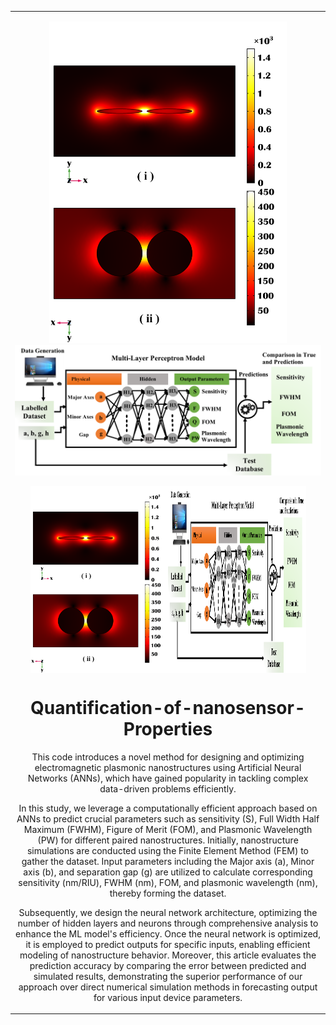 <table align="center">
<tr><td align="center" width="10000">

<img src = "./Fig1b.png" width = "380"> <img src = "./Fig2.png" width = "680">

<div style="display: flex; justify-content: center;">
    <img src="./Fig1b.png" alt="Image 1" style="width: 45%;">
    <img src="./Fig2.png" alt="Image 2" style="width: 45%;">
</div>
  
# <strong> Quantification-of-nanosensor-Properties </strong>
This code introduces a novel method for designing and optimizing electromagnetic plasmonic nanostructures using Artificial Neural Networks (ANNs), which have gained popularity in tackling complex data-driven problems efficiently. 

In this study, we leverage a computationally efficient approach based on ANNs to predict crucial parameters such as sensitivity (S), Full Width Half Maximum (FWHM), Figure of Merit (FOM), and Plasmonic Wavelength (PW) for different paired nanostructures. Initially, nanostructure simulations are conducted using the Finite Element Method (FEM) to gather the dataset. Input parameters including the Major axis (a), Minor axis (b), and separation gap (g) are utilized to calculate corresponding sensitivity (nm/RIU), FWHM (nm), FOM, and plasmonic wavelength (nm), thereby forming the dataset.

Subsequently, we design the neural network architecture, optimizing the number of hidden layers and neurons through comprehensive analysis to enhance the ML model's efficiency. Once the neural network is optimized, it is employed to predict outputs for specific inputs, enabling efficient modeling of nanostructure behavior. Moreover, this article evaluates the prediction accuracy by comparing the error between predicted and simulated results, demonstrating the superior performance of our approach over direct numerical simulation methods in forecasting output for various input device parameters.


